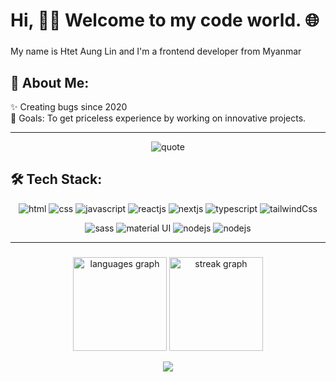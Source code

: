 <h1 align="left">Hi, 🙋‍♂️ Welcome to my code world. 🌐</h1>

###

<p align="left">My name is Htet Aung Lin and I'm a frontend developer from Myanmar</p>

###

## 💫 About Me:
<p align="left">✨ Creating bugs since 2020<br>🎯 Goals: To get priceless experience by working on innovative projects.</p>

---
<div align="center">
<img src="https://github.com/HTLA380/HTLA380/assets/113810462/83793ffa-5d47-4867-ba9b-20d71f0d1e45" alt="quote" />
</div>


## 🛠️ Tech Stack:
<div align="center">
<img src="https://img.shields.io/badge/html5-%23E34F26.svg?style=for-the-badge&logo=html5&logoColor=white" alt="html" />
<img src="https://img.shields.io/badge/css3-%231572B6.svg?style=for-the-badge&logo=css3&logoColor=white" alt="css" />
<img src="https://img.shields.io/badge/javascript-%23323330.svg?style=for-the-badge&logo=javascript&logoColor=%23F7DF1E" alt="javascript" />
<img src="https://img.shields.io/badge/react-%2320232a.svg?style=for-the-badge&logo=react&logoColor=%2361DAFB" alt="reactjs" />
<img src="https://img.shields.io/badge/Next-black?style=for-the-badge&logo=next.js&logoColor=white" alt="nextjs" />
<img src="https://img.shields.io/badge/typescript-%23007ACC.svg?style=for-the-badge&logo=typescript&logoColor=white" alt="typescript" />
<img src="https://img.shields.io/badge/tailwindcss-%2338B2AC.svg?style=for-the-badge&logo=tailwind-css&logoColor=white" alt="tailwindCss" />
</p>

<div align="center">
<img src="https://img.shields.io/badge/SASS-hotpink.svg?style=for-the-badge&logo=SASS&logoColor=white" alt="sass" />
<img src="https://img.shields.io/badge/MUI-%230081CB.svg?style=for-the-badge&logo=mui&logoColor=white" alt="material UI" />
<img src="https://img.shields.io/badge/node.js-6DA55F?style=for-the-badge&logo=node.js&logoColor=white" alt="nodejs" />
<img src="https://img.shields.io/badge/MongoDB-%234ea94b.svg?style=for-the-badge&logo=mongodb&logoColor=white" alt="nodejs" />
</p>

---

###

<div align="center">
  <img src="https://github-readme-stats.vercel.app/api/top-langs?username=HTLA380&locale=en&hide_title=false&layout=compact&card_width=320&langs_count=5&theme=dracula&hide_border=false&order=2" height="150" alt="languages graph"  />
  <img src="https://streak-stats.demolab.com?user=HTLA380&locale=en&mode=daily&theme=dracula&hide_border=false&border_radius=5&order=3" height="150" alt="streak graph"  />
</div>

[![](https://visitcount.itsvg.in/api?id=HTLA380&icon=0&color=0)](https://visitcount.itsvg.in)
